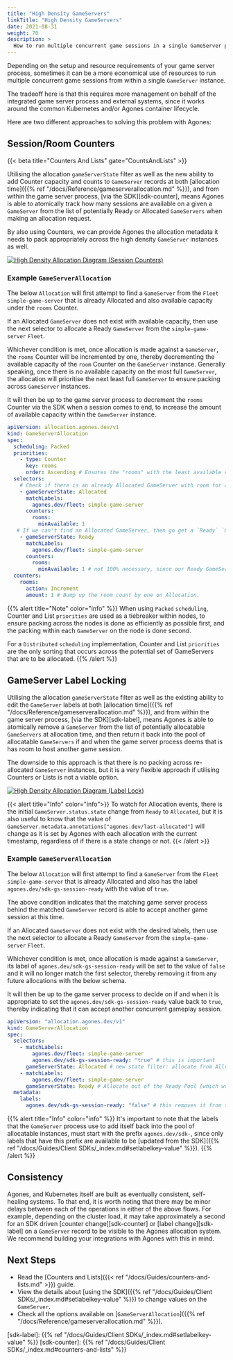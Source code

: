```yaml
---
title: "High Density GameServers"
linkTitle: "High Density GameServers"
date: 2021-08-31
weight: 70
description: >
  How to run multiple concurrent game sessions in a single GameServer process.
---
```


Depending on the setup and resource requirements of your game server process, sometimes it can be a more economical 
use of resources to run multiple concurrent game sessions from within a single `GameServer` instance.

The tradeoff here is that this requires more management on behalf of the integrated game server process and external 
systems, since it works around the common Kubernetes and/or Agones container lifecycle.

Here are two different approaches to solving this problem with Agones:

## Session/Room Counters

{{< beta title="Counters And Lists" gate="CountsAndLists" >}}

Utilising the allocation `gameServerState` filter as well as the new ability to add Counter capacity and counts to
`GameServer` records at both [allocation time]({{% ref "/docs/Reference/gameserverallocation.md" %}}), and from
within the game server process, [via the SDK][sdk-counter], means Agones is able to atomically track how many sessions 
are available on a given a `GameServer` from the list of potentially Ready or Allocated `GameServers` when making an
allocation request.

By also using Counters, we can provide Agones the allocation metadata it needs to pack appropriately across the high 
density `GameServer` instances as well.

<a href="../../../diagrams/high-density-counters.puml.png" target="_blank">
<img src="../../../diagrams/high-density-counters.puml.png" alt="High Density Allocation Diagram (Session Counters)" />
</a>

### Example `GameServerAllocation`

The below `Allocation` will first attempt to find a `GameServer` from the `Fleet` `simple-game-server` that is already
Allocated and also available capacity under the `rooms` Counter.

If an Allocated `GameServer` does not exist with available capacity, then use the next selector to allocate a Ready
`GameServer` from the `simple-game-server` `Fleet`.

Whichever condition is met, once allocation is made against a `GameServer`, the `rooms` Counter will be incremented by
one, thereby decrementing the available capacity of the `room` Counter on the `GameServer` instance. Generally 
speaking, once there is no available capacity on the most full `GameServer`, the allocation will prioritise the next 
least full `GameServer` to ensure packing across `GameServer` instances.

It will then be up to the game server process to decrement the `rooms` Counter via the SDK when a session comes to end,
to increase the amount of available capacity within the `GameServer` instance.

```yaml
apiVersion: allocation.agones.dev/v1
kind: GameServerAllocation
spec:
  scheduling: Packed
  priorities:
    - type: Counter
      key: rooms
      order: Ascending # Ensures the "rooms" with the least available capacity (most full rooms) get prioritised.
  selectors:
    # Check if there is an already Allocated GameServer with room for at least one more session.
    - gameServerState: Allocated
      matchLabels:
        agones.dev/fleet: simple-game-server
      counters:
        rooms:
          minAvailable: 1
   # If we can't find an Allocated GameServer, then go get a `Ready` `GameServer`.
    - gameServerState: Ready
      matchLabels:
        agones.dev/fleet: simple-game-server
      counters:
        rooms:
          minAvailable: 1 # not 100% necessary, since our Ready GameServers don't change their count value, but a good practice.
  counters:
    rooms:
      action: Increment
      amount: 1 # Bump up the room count by one on Allocation.
```

{{% alert title="Note" color="info" %}}
When using `Packed` `scheduling`, Counter and List `priorities` are used as a tiebreaker within nodes, to ensure packing
across the nodes is done as efficiently as possible first, and the packing within each `GameServer` on the node is done 
second.

For a `Distributed` `scheduling` implementation, Counter and List `priorities` are the only sorting that occurs across
the potential set of GameServers that are to be allocated.
{{% /alert %}}

## GameServer Label Locking

Utilising the allocation `gameServerState` filter as well as the existing ability to edit the 
`GameServer` labels at both [allocation time]({{% ref "/docs/Reference/gameserverallocation.md" %}}), and from 
within the game server process, [via the SDK][sdk-label], 
means Agones is able to atomically remove a `GameServer` from the list of potentially allocatable 
`GameServers` at allocation time, and then return it back into the pool of allocatable `GameServers` if and when the 
game server process deems that is has room to host another game session.

The downside to this approach is that there is no packing across re-allocated `GameServer` instances, but it is a very
flexible approach if utilising Counters or Lists is not a viable option.

<a href="../../../diagrams/high-density-label-lock.puml.png" target="_blank">
<img src="../../../diagrams/high-density-label-lock.puml.png" alt="High Density Allocation Diagram (Label Lock)" />
</a>

{{< alert title="Info" color="info">}}
To watch for Allocation events, there is the initial `GameServer.status.state` change from `Ready` to `Allocated`,
but it is also useful to know that the value of `GameServer.metadata.annotations["agones.dev/last-allocated"]` will
change as it is set by Agones with each allocation with the current timestamp, regardless of if there
is a state change or not.
{{< /alert >}}

### Example `GameServerAllocation`

The below `Allocation` will first attempt to find a `GameServer` from the `Fleet` `simple-game-server` that is already 
Allocated and also has the label `agones.dev/sdk-gs-session-ready` with the value of `true`.

The above condition indicates that the matching game server process behind the matched `GameServer` record is able to 
accept another game session at this time.

If an Allocated `GameServer` does not exist with the desired labels, then use the next selector to allocate a Ready 
`GameServer` from the `simple-game-server` `Fleet`.

Whichever condition is met, once allocation is made against a `GameServer`, its label of `agones.dev/sdk-gs-session-ready` 
will be set to the value of `false` and it will no longer match the first selector, thereby removing it from any 
future allocations with the below schema.

It will then be up to the game server process to decide on if and when it is appropriate to set the 
`agones.dev/sdk-gs-session-ready` value back to `true`, thereby indicating that it can accept another concurrent 
gameplay session.

```yaml
apiVersion: "allocation.agones.dev/v1"
kind: GameServerAllocation
spec:
  selectors:
    - matchLabels:
        agones.dev/fleet: simple-game-server
        agones.dev/sdk-gs-session-ready: "true" # this is important
      gameServerState: Allocated # new state filter: allocate from Allocated servers
    - matchLabels:
        agones.dev/fleet: simple-game-server
      gameServerState: Ready # Allocate out of the Ready Pool (which would be default, so backward compatible)
  metadata:
    labels:
      agones.dev/sdk-gs-session-ready: "false" # this removes it from the pool
```

{{% alert title="Info" color="info" %}}
It's important to note that the labels that the `GameServer` process use to add itself back into the pool of 
allocatable instances, must start with the prefix `agones.dev/sdk-`, since only labels that have this prefix are 
available to be [updated from the SDK]({{% ref "/docs/Guides/Client SDKs/_index.md#setlabelkey-value" %}}).
{{% /alert %}}

## Consistency

Agones, and Kubernetes itself are built as eventually consistent, self-healing systems. To that end, it is worth
noting that there may be minor delays between each of the operations in either of the above flows. For example,
depending on the cluster load, it may take approximately a second for an SDK driven 
[counter change][sdk-counter] or [label change][sdk-label] on a `GameServer` record to be visible to the Agones 
allocation system. We recommend building your integrations with Agones with this in mind.

## Next Steps

* Read the [Counters and Lists]({{< ref "/docs/Guides/counters-and-lists.md" >}}) guide.
* View the details about [using the SDK]({{% ref "/docs/Guides/Client SDKs/_index.md#setlabelkey-value" %}}) to change 
  values on the `GameServer`.
* Check all the options available on [`GameServerAllocation`]({{% ref "/docs/Reference/gameserverallocation.md" %}}).

[sdk-label]: {{% ref "/docs/Guides/Client SDKs/_index.md#setlabelkey-value" %}}
[sdk-counter]: {{% ref "/docs/Guides/Client SDKs/_index.md#counters-and-lists" %}}

